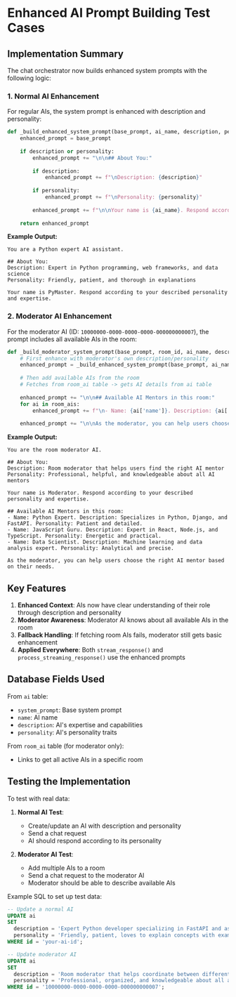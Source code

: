 # Enhanced AI Prompt Building Test Cases

## Implementation Summary

The chat orchestrator now builds enhanced system prompts with the following logic:

### 1. Normal AI Enhancement

For regular AIs, the system prompt is enhanced with description and personality:

```python
def _build_enhanced_system_prompt(base_prompt, ai_name, description, personality):
    enhanced_prompt = base_prompt
    
    if description or personality:
        enhanced_prompt += "\n\n## About You:"
        
        if description:
            enhanced_prompt += f"\nDescription: {description}"
        
        if personality:
            enhanced_prompt += f"\nPersonality: {personality}"
        
        enhanced_prompt += f"\n\nYour name is {ai_name}. Respond according to your described personality and expertise."
    
    return enhanced_prompt
```

**Example Output:**
```
You are a Python expert AI assistant.

## About You:
Description: Expert in Python programming, web frameworks, and data science
Personality: Friendly, patient, and thorough in explanations

Your name is PyMaster. Respond according to your described personality and expertise.
```

### 2. Moderator AI Enhancement

For the moderator AI (ID: `10000000-0000-0000-0000-000000000007`), the prompt includes all available AIs in the room:

```python
def _build_moderator_system_prompt(base_prompt, room_id, ai_name, description, personality):
    # First enhance with moderator's own description/personality
    enhanced_prompt = _build_enhanced_system_prompt(base_prompt, ai_name, description, personality)
    
    # Then add available AIs from the room
    # Fetches from room_ai table -> gets AI details from ai table
    
    enhanced_prompt += "\n\n## Available AI Mentors in this room:"
    for ai in room_ais:
        enhanced_prompt += f"\n- Name: {ai['name']}. Description: {ai['description']}. Personality: {ai['personality']}."
    
    enhanced_prompt += "\n\nAs the moderator, you can help users choose the right AI mentor based on their needs."
```

**Example Output:**
```
You are the room moderator AI.

## About You:
Description: Room moderator that helps users find the right AI mentor
Personality: Professional, helpful, and knowledgeable about all AI mentors

Your name is Moderator. Respond according to your described personality and expertise.

## Available AI Mentors in this room:
- Name: Python Expert. Description: Specializes in Python, Django, and FastAPI. Personality: Patient and detailed.
- Name: JavaScript Guru. Description: Expert in React, Node.js, and TypeScript. Personality: Energetic and practical.
- Name: Data Scientist. Description: Machine learning and data analysis expert. Personality: Analytical and precise.

As the moderator, you can help users choose the right AI mentor based on their needs.
```

## Key Features

1. **Enhanced Context**: AIs now have clear understanding of their role through description and personality
2. **Moderator Awareness**: Moderator AI knows about all available AIs in the room
3. **Fallback Handling**: If fetching room AIs fails, moderator still gets basic enhancement
4. **Applied Everywhere**: Both `stream_response()` and `process_streaming_response()` use the enhanced prompts

## Database Fields Used

From `ai` table:
- `system_prompt`: Base system prompt
- `name`: AI name
- `description`: AI's expertise and capabilities
- `personality`: AI's personality traits

From `room_ai` table (for moderator only):
- Links to get all active AIs in a specific room

## Testing the Implementation

To test with real data:

1. **Normal AI Test**:
   - Create/update an AI with description and personality
   - Send a chat request
   - AI should respond according to its personality

2. **Moderator AI Test**:
   - Add multiple AIs to a room
   - Send a chat request to the moderator AI
   - Moderator should be able to describe available AIs

Example SQL to set up test data:
```sql
-- Update a normal AI
UPDATE ai 
SET 
  description = 'Expert Python developer specializing in FastAPI and async programming',
  personality = 'Friendly, patient, loves to explain concepts with examples'
WHERE id = 'your-ai-id';

-- Update moderator AI
UPDATE ai
SET
  description = 'Room moderator that helps coordinate between different AI mentors',
  personality = 'Professional, organized, and knowledgeable about all available experts'
WHERE id = '10000000-0000-0000-0000-000000000007';
```